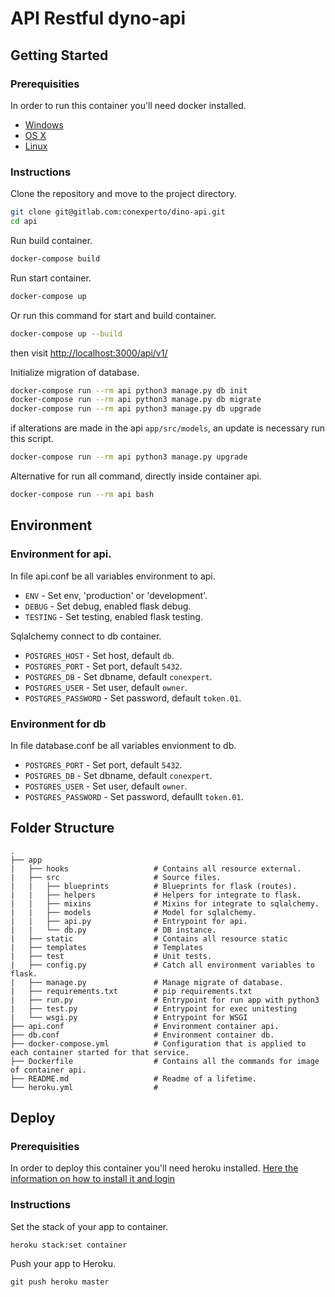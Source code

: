 API Restful dyno-api
================

## Getting Started

### Prerequisities

In order to run this container you'll need docker installed.

* [Windows](https://docs.docker.com/windows/started)
* [OS X](https://docs.docker.com/mac/started/)
* [Linux](https://docs.docker.com/linux/started/)


### Instructions

Clone the repository and move to the project directory.
```sh
git clone git@gitlab.com:conexperto/dino-api.git
cd api
```

Run build container.
```sh
docker-compose build
```

Run start container.
```sh
docker-compose up
```

Or run this command for start and build container.
```sh
docker-compose up --build
```
then visit <http://localhost:3000/api/v1/>

Initialize migration of database.
```sh
docker-compose run --rm api python3 manage.py db init
docker-compose run --rm api python3 manage.py db migrate
docker-compose run --rm api python3 manage.py db upgrade
```

if alterations are made in the api `app/src/models`, an update is necessary run this script.
```sh
docker-compose run --rm api python3 manage.py upgrade
```

Alternative for run all command, directly inside container api.
```sh
docker-compose run --rm api bash
```

## Environment

### Environment for api.
In file api.conf be all variables environment to api.
* `ENV`     		- Set env, 'production' or 'development'.
* `DEBUG`   		- Set debug, enabled flask debug. 
* `TESTING` 		- Set testing, enabled flask testing. 

Sqlalchemy connect to db container.
* `POSTGRES_HOST` 	  - Set host, default `db`.
* `POSTGRES_PORT`     - Set port, default `5432`.
* `POSTGRES_DB`		  - Set dbname, default `conexpert`.
* `POSTGRES_USER`     - Set user, default `owner`.
* `POSTGRES_PASSWORD` - Set password, default `token.01`.

### Environment for db
In file database.conf be all variables envionment to db.
* `POSTGRES_PORT` 		- Set port, default `5432`.
* `POSTGRES_DB`			- Set dbname, default `conexpert`.
* `POSTGRES_USER`		- Set user, default `owner`.
* `POSTGRES_PASSWORD`   - Set password, defaullt `token.01`.

## Folder Structure

	.
	├── app 
	|	├── hooks					# Contains all resource external.
	|	├── src						# Source files.
	|	|	├── blueprints			# Blueprints for flask (routes).
	|	|	├── helpers				# Helpers for integrate to flask.
	|	|	├── mixins				# Mixins for integrate to sqlalchemy. 
	|	|	├── models 				# Model for sqlalchemy.
	|	|	├── api.py				# Entrypoint for api. 
	|	|	└── db.py				# DB instance.
	|	├── static					# Contains all resource static
	|	├── templates				# Templates 
	|	├── test					# Unit tests.
	|	├── config.py				# Catch all environment variables to flask.
	|	├── manage.py				# Manage migrate of database. 
	|	├── requirements.txt		# pip requirements.txt 
	|	├── run.py 					# Entrypoint for run app with python3  
	|	├── test.py					# Entrypoint for exec unitesting
	|	└── wsgi.py					# Entrypoint for WSGI
	├── api.conf					# Environment container api.
	├── db.conf		 				# Environment container db.
	├── docker-compose.yml			# Configuration that is applied to each container started for that service.
	├── Dockerfile 					# Contains all the commands for image of container api.
	├── README.md 					# Readme of a lifetime.
	└── heroku.yml					# 

## Deploy

### Prerequisities

In order to deploy this container you'll need heroku installed. [Here the information on how to install it and login](https://devcenter.heroku.com/articles/heroku-cli) 


### Instructions

Set the stack of your app to container.
```
heroku stack:set container
```

Push your app to Heroku.
```
git push heroku master
```

